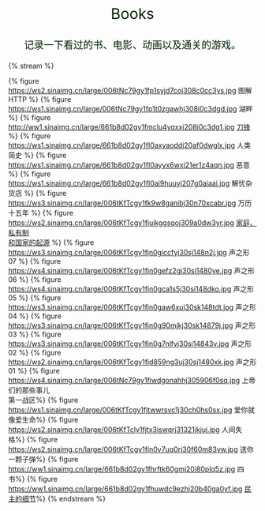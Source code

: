 <p></p>
<center>
<p style="font-size: 30px;color: #020;">Books</p>
<p style="font-size: 20px;color: #020;">记录一下看过的书、电影、动画以及通关的游戏。</p>
</center>

{% stream %}

{% figure https://ws2.sinaimg.cn/large/006tNc79gy1fp1syjd7coj308c0cc3ys.jpg 图解HTTP %}
{% figure https://ws1.sinaimg.cn/large/006tNc79gy1fp1t0zgawhj308i0c3dgd.jpg 湖畔 %}
{% figure http://ww1.sinaimg.cn/large/661b8d02gy1fmclu4yqxxj208i0c3dg1.jpg [刀锋](/books/the_razors_edge.html) %}
{% figure https://ws1.sinaimg.cn/large/661b8d02gy1fl0axyaoddj20af0dwglx.jpg 人类简史 %}
{% figure https://ws1.sinaimg.cn/large/661b8d02gy1fl0ayyx6wxj21er1z4aqn.jpg 恶意 %}
{% figure https://ws1.sinaimg.cn/large/661b8d02gy1fl0ai9huuyj207g0aiaai.jpg 解忧杂货店 %}
{% figure https://ws3.sinaimg.cn/large/006tKfTcgy1fk9w8ganibj30n70xcabr.jpg 万历十五年 %}
{% figure https://ws2.sinaimg.cn/large/006tKfTcgy1fjuikggsqoj309a0dw3yr.jpg [家庭、私有制</br>和国家的起源](/books/the_origin_of_the_family_private_property_and_the_state.html) %}
{% figure https://ws3.sinaimg.cn/large/006tKfTcgy1fjn0giccfyj30sj148n2j.jpg 声之形07 %}
{% figure https://ws4.sinaimg.cn/large/006tKfTcgy1fjn0gefz2gj30si1480ye.jpg 声之形06 %}
{% figure https://ws4.sinaimg.cn/large/006tKfTcgy1fjn0gca1s5j30si148dko.jpg 声之形05 %}
{% figure https://ws3.sinaimg.cn/large/006tKfTcgy1fjn0gaw6xuj30sk148tdt.jpg 声之形04 %}
{% figure https://ws3.sinaimg.cn/large/006tKfTcgy1fjn0g90mjkj30sk14879j.jpg 声之形03 %}
{% figure https://ws3.sinaimg.cn/large/006tKfTcgy1fjn0g7nlfvj30si14843v.jpg 声之形02 %}
{% figure https://ws2.sinaimg.cn/large/006tKfTcgy1fjd859ng3uj30sj1480xk.jpg 声之形01 %}
{% figure https://ws4.sinaimg.cn/large/006tNc79gy1fiwdgonahhj305906f0sq.jpg 上帝们的那些事儿<br>第一战区%}
{% figure https://ws1.sinaimg.cn/large/006tKfTcgy1fjtwwrsvc1j30ch0hs0sx.jpg 爱你就像爱生命%}
{% figure https://ws2.sinaimg.cn/large/006tKfTcly1fjtx3iswqrj31321jkjuj.jpg 人间失格%}
{% figure https://ws2.sinaimg.cn/large/006tKfTcgy1fjn0v7uq0rj30f60m83yw.jpg 送你一颗子弹%}
{% figure https://ww1.sinaimg.cn/large/661b8d02gy1fhrftk60gmj20i80plq5z.jpg 四书%}
{% figure https://ww1.sinaimg.cn/large/661b8d02gy1fhuwdc9ezhj20b40ga0yf.jpg [民主的细节](https://book.douban.com/subject/3813669/)%}
{% endstream %}
